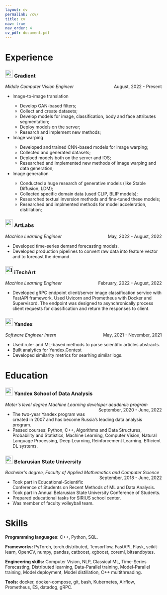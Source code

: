 ```yaml
---
layout: cv
permalink: /cv/
title: cv
nav: true
nav_order: 4
cv_pdf: document.pdf
---
```


# Experience
<h3><img src="https://freesoft.ru.net/storage/images/775/7748/774792/774792_normal.png" alt="gradient" width="25" height="25"/> Gradient </h3>
<p style="text-align:left;">
    <em>Middle Computer Vision Engineer</em>
    <span style="float:right;">
        August, 2022 - Present
    </span>
</p>
<ul>
    <li>Image-to-image translation</li>
    <ul>
        <li>Develop GAN-based filters;</li>
        <li>Collect and create datasets;</li>
        <li>Develop models for image, classification, body and face attributes segmentation;</li>
        <li>Deploy models on the server;</li>
        <li>Research and implement new methods;</li>
    </ul>
    <li>Image warping</li>
    <ul>
        <li>Developed and trained CNN-based models for image warping;</li>
        <li>Collected and generated datasets;</li>
        <li>Deploed models both on the server and IOS;</li>
        <li>Researched and implemented new methods of image warping and data generation;</li>
    </ul>
    <li>Image generation</li>
    <ul>
        <li>Conducted a huge research of generative models (like Stable Diffusion, LDM);</li>
        <li>Collected specific domain data (used CLIP, BLIP models);</li>
        <li>Researched textual inversion methods  and fine-tuned these models;</li>
        <li>Researched and implmented methods for model acceleration, distillation;</li>
    </ul>
</ul>

<h3><img src="https://artlabs.tech/wp-content/uploads/2020/11/Logo.png" alt="artlabs" width="25" height="25"/> ArtLabs </h3>
<p style="text-align:left;">
    <em>Machine Learning Engineer</em>
    <span style="float:right;">
        May, 2022 - August, 2022
    </span>
</p>
<ul>
    <li>Developed time-series demand forecasting models.</li>
    <li>Developed production pipelines to convert raw data into feature vector and to forecast the demand.</li>
</ul>

<h3><img src="https://hopin.com/quiin/sponsors/logos/000/286/737/original/iTechArt-logo.png?1618508477" alt="itechart" width="25" height="25"/> iTechArt </h3>
<p style="text-align:left;">
    <em>Machine Learning Engineer</em>
    <span style="float:right;">
        February, 2022 - August, 2022
    </span>
</p>
<ul>
    <li>Developed gRPC endpoint client/server image classification service with FastAPI framework. Used Uvicorn and Prometheus with Docker and Supervisord. The endpoint was designed to asynchronically process client requests for classification and return the responses to client.</li>
</ul>

<h3><img src="https://magistral-russia.ru/wp-content/uploads/2022/06/yandex_znak.png" alt="yandex" width="25" height="25"/> Yandex </h3>
<p style="text-align:left;">
    <em>Software Engineer Intern</em>
    <span style="float:right;">
        May, 2021 - November, 2021
    </span>
</p>
<ul>
    <li>Used rule- and ML-based methods to parse scientific articles abstracts.</li>
    <li>Built analytics for Yandex.Contest</li>
    <li>Developed similarity metrics for searhing similar logs.</li>
</ul>

# Education
<h3><img src="https://answ.recrouter.com/content-https-habrastorage.org/webt/au/2y/ej/au2yejrcqf2yxfo_jctp0ctezq0.jpeg" alt="ysda" width="25" height="25"/> Yandex School of Data Analysis </h3>
<p style="text-align:left;">
    <em>Mater's level degree Machine Learning developer academic program</em>
    <span style="float:right;">
        September, 2020 - June, 2022
    </span>
</p>
<ul>
    <li>The two-year Yandex program was created in 2007 and has become Russia’s leading data analysis program.</li>
    <li>Passed courses: Python, C++, Algorithms and Data Structures, Probability and Statistics, Machine Learning, Computer Vision, Natural Language Processing, Deep Learning, Reinforcement Learning, Efficient DL systems.</li>
</ul>

<h3><img src="https://fsc.bsu.by/wp-content/uploads/2019/06/unnamed.jpg" alt="bsu" width="25" height="25"/> Belarusian State University </h3>
<p style="text-align:left;">
    <em>Bachelor's degree, Faculty of Applied Mathematics and Computer Science</em>
    <span style="float:right;">
        September, 2018 - June, 2022
    </span>
</p>
<ul>
    <li>Took part in Educational-Scientific Conference of Students on Recent Methods of ML and Data Analysis.</li>
    <li>Took part in Annual Belarusian State University Conference of Students.</li>
    <li>Prepared educational tasks for SIRIUS school center.</li>
    <li>Was member of faculty volleyball team.</li>
</ul>

# Skills
<p style="text-align:left;">
    <b>Programming languages:</b>
    C++, Python, SQL.
</p>
<p style="text-align:left;">
    <b>Frameworks:</b>
    PyTorch, torch.distributed, Tensorflow, FastAPI, Flask, scikit-learn, OpenCV, numpy, pandas, catboost, xgboost, coreml, bitsandbytes.
</p>
<p style="text-align:left;">
    <b>Engineering skills:</b>
    Computer Vision, NLP, Classical ML, Time-Series Forecasting, Distributed learning, Data-Parallel training, Model-Parallel training, Model deployment, Model distillation, C++ multithreading.
</p>
<p style="text-align:left;">
    <b>Tools:</b>
    docker, docker-compose, git, bash, Kubernetes, Airflow, Prometheus, ES, datadog, gRPC.
</p>